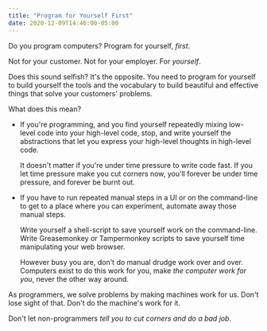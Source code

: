 ```yaml
---
title: "Program for Yourself First"
date: 2020-12-09T14:46:00-05:00
---
```


Do you program computers? Program for yourself, _first_.

Not for your customer. Not for your employer. For _yourself_.

Does this sound selfish? It's the opposite. You need to program for yourself to
build yourself the tools and the vocabulary to build beautiful and effective
things that solve your customers' problems.

What does this mean?

* If you're programming, and you find yourself repeatedly mixing low-level code
  into your high-level code, stop, and write yourself the abstractions that let
  you express your high-level thoughts in high-level code.
  
  It doesn't matter if you're under time pressure to write code fast. If you let
  time pressure make you cut corners now, you'll forever be under time pressure,
  and forever be burnt out.
  
* If you have to run repeated manual steps in a UI or on the command-line to get
  to a place where you can experiment, automate away those manual steps. 
  
  Write yourself a shell-script to save yourself work on the command-line. Write
  Greasemonkey or Tampermonkey scripts to save yourself time manipulating your
  web browser.
  
  However busy you are, don't do manual drudge work over and over. Computers
  exist to do this work for you, make _the computer work for you_, never the
  other way around.

As programmers, we solve problems by making machines work for us. Don't lose
sight of that. Don't do the machine's work for it. 

Don't let non-programmers _tell you to cut corners and do a bad job_.
